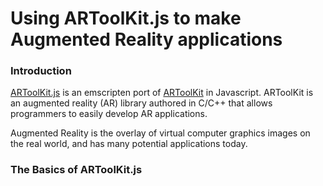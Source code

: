 # Using ARToolKit.js to make Augmented Reality applications

### Introduction

[ARToolKit.js](https://github.com/artoolkitx/jsartoolkit5) is an emscripten port of [ARToolKit](https://github.com/artoolkitx/artoolkit5) in Javascript. ARToolKit is an augmented reality (AR) library authored in C/C++ that allows programmers to easily develop AR applications.

Augmented Reality is the overlay of virtual computer graphics images on the real world, and has many potential applications today. 

### The Basics of ARToolKit.js




